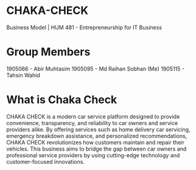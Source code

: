 # CHAKA-CHECK
Business Model | HUM 481 - Entrepreneurship for IT Business 

# Group Members
1905066 - Abir Muhtasim
1905095 - Md Raihan Sobhan (Me) 
1905115 - Tahsin Wahid 

# What is Chaka Check
CHAKA CHECK is a modern car service platform designed to provide convenience,
transparency, and reliability to car owners and service providers alike. By offering services
such as home delivery car servicing, emergency breakdown assistance, and personalized
recommendations, CHAKA CHECK revolutionizes how customers maintain and repair
their vehicles. This business aims to bridge the gap between car owners and professional
service providers by using cutting-edge technology and customer-focused innovations.
